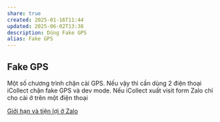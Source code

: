 ```yaml
---
share: true
created: 2025-01-16T11:44
updated: 2025-06-02T13:38
description: Dùng Fake GPS
alias: Fake GPS
---
```

## Fake GPS
Một số chương trình chặn cài GPS. Nếu vậy thì cần dùng 2 điện thoại
iCollect chặn fake GPS và dev mode. Nếu 
iCollect xuất visit form
Zalo chỉ cho cài ở trên một điện thoại

[Giới hạn và tiện lợi ở Zalo](../../../../%F0%9F%93%9CT%C3%A0i%20nguy%C3%AAn/T%C3%A0i%20nguy%C3%AAn%20ch%E1%BA%A1y%20%E1%BA%A3o/Gi%E1%BB%9Bi%20h%E1%BA%A1n%20v%C3%A0%20ti%E1%BB%87n%20l%E1%BB%A3i%20%E1%BB%9F%20Zalo.md)
